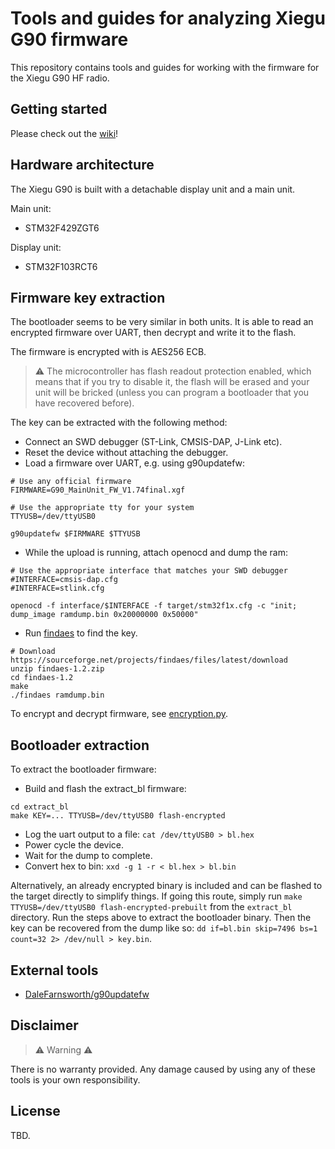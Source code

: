 # Tools and guides for analyzing Xiegu G90 firmware

This repository contains tools and guides for working with the firmware for the Xiegu G90 HF radio.

## Getting started

Please check out the [wiki](https://github.com/OpenHamradioFirmware/G90Tools/wiki)!

## Hardware architecture

The Xiegu G90 is built with a detachable display unit and a main unit.

Main unit:
- STM32F429ZGT6

Display unit:
- STM32F103RCT6

## Firmware key extraction

The bootloader seems to be very similar in both units. It is able to read an encrypted firmware over UART, then decrypt and write it to the flash.

The firmware is encrypted with is AES256 ECB.

> :warning: The microcontroller has flash readout protection enabled, which means that if you try to disable it, the flash will be erased and your unit will be bricked (unless you can program a bootloader that you have recovered before).

The key can be extracted with the following method:
- Connect an SWD debugger (ST-Link, CMSIS-DAP, J-Link etc).
- Reset the device without attaching the debugger.
- Load a firmware over UART, e.g. using g90updatefw: 
```
# Use any official firmware
FIRMWARE=G90_MainUnit_FW_V1.74final.xgf

# Use the appropriate tty for your system
TTYUSB=/dev/ttyUSB0

g90updatefw $FIRMWARE $TTYUSB
```
- While the upload is running, attach openocd and dump the ram: 
```
# Use the appropriate interface that matches your SWD debugger
#INTERFACE=cmsis-dap.cfg
#INTERFACE=stlink.cfg

openocd -f interface/$INTERFACE -f target/stm32f1x.cfg -c "init; dump_image ramdump.bin 0x20000000 0x50000"
```
- Run [findaes](https://sourceforge.net/projects/findaes/) to find the key.
```
# Download https://sourceforge.net/projects/findaes/files/latest/download
unzip findaes-1.2.zip
cd findaes-1.2
make
./findaes ramdump.bin
```

To encrypt and decrypt firmware, see [encryption.py](encryption/encryption.py).

## Bootloader extraction

To extract the bootloader firmware:
- Build and flash the extract_bl firmware:
```
cd extract_bl
make KEY=... TTYUSB=/dev/ttyUSB0 flash-encrypted
```
- Log the uart output to a file: `cat /dev/ttyUSB0 > bl.hex`
- Power cycle the device.
- Wait for the dump to complete.
- Convert hex to bin: `xxd -g 1 -r < bl.hex > bl.bin`

Alternatively, an already encrypted binary is included and can be flashed to the target directly to simplify things. If going this route, simply run `make TTYUSB=/dev/ttyUSB0 flash-encrypted-prebuilt` from the `extract_bl` directory. Run the steps above to extract the bootloader binary. Then the key can be recovered from the dump like so: `dd if=bl.bin skip=7496 bs=1 count=32 2> /dev/null > key.bin`.

## External tools

- [DaleFarnsworth/g90updatefw](https://github.com/DaleFarnsworth/g90updatefw)

## Disclaimer

> :warning: Warning :warning:

There is no warranty provided. Any damage caused by using any of these tools is your own responsibility.

## License

TBD.
